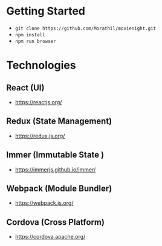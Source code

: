 # Getting Started
- `git clone https://github.com/Morathil/movienight.git`
- `npm install`
- `npm run browser`

# Technologies
## React (UI)
- https://reactjs.org/

## Redux (State Management)
- https://redux.js.org/

## Immer (Immutable State )
- https://immerjs.github.io/immer/

## Webpack (Module Bundler)
- https://webpack.js.org/

## Cordova (Cross Platform)
- https://cordova.apache.org/
